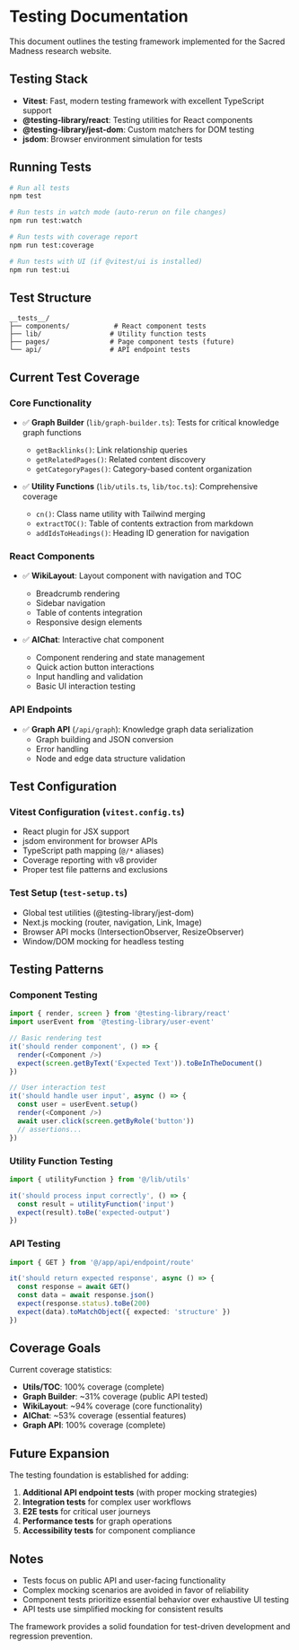 # Testing Documentation

This document outlines the testing framework implemented for the Sacred Madness research website.

## Testing Stack

- **Vitest**: Fast, modern testing framework with excellent TypeScript support
- **@testing-library/react**: Testing utilities for React components
- **@testing-library/jest-dom**: Custom matchers for DOM testing
- **jsdom**: Browser environment simulation for tests

## Running Tests

```bash
# Run all tests
npm test

# Run tests in watch mode (auto-rerun on file changes)
npm run test:watch

# Run tests with coverage report
npm run test:coverage

# Run tests with UI (if @vitest/ui is installed)
npm run test:ui
```

## Test Structure

```
__tests__/
├── components/           # React component tests
├── lib/                 # Utility function tests
├── pages/               # Page component tests (future)
└── api/                 # API endpoint tests
```

## Current Test Coverage

### Core Functionality
- ✅ **Graph Builder** (`lib/graph-builder.ts`): Tests for critical knowledge graph functions
  - `getBacklinks()`: Link relationship queries
  - `getRelatedPages()`: Related content discovery
  - `getCategoryPages()`: Category-based content organization

- ✅ **Utility Functions** (`lib/utils.ts`, `lib/toc.ts`): Comprehensive coverage
  - `cn()`: Class name utility with Tailwind merging
  - `extractTOC()`: Table of contents extraction from markdown
  - `addIdsToHeadings()`: Heading ID generation for navigation

### React Components
- ✅ **WikiLayout**: Layout component with navigation and TOC
  - Breadcrumb rendering
  - Sidebar navigation
  - Table of contents integration
  - Responsive design elements

- ✅ **AIChat**: Interactive chat component
  - Component rendering and state management
  - Quick action button interactions
  - Input handling and validation
  - Basic UI interaction testing

### API Endpoints
- ✅ **Graph API** (`/api/graph`): Knowledge graph data serialization
  - Graph building and JSON conversion
  - Error handling
  - Node and edge data structure validation

## Test Configuration

### Vitest Configuration (`vitest.config.ts`)
- React plugin for JSX support
- jsdom environment for browser APIs
- TypeScript path mapping (`@/*` aliases)
- Coverage reporting with v8 provider
- Proper test file patterns and exclusions

### Test Setup (`test-setup.ts`)
- Global test utilities (@testing-library/jest-dom)
- Next.js mocking (router, navigation, Link, Image)
- Browser API mocks (IntersectionObserver, ResizeObserver)
- Window/DOM mocking for headless testing

## Testing Patterns

### Component Testing
```typescript
import { render, screen } from '@testing-library/react'
import userEvent from '@testing-library/user-event'

// Basic rendering test
it('should render component', () => {
  render(<Component />)
  expect(screen.getByText('Expected Text')).toBeInTheDocument()
})

// User interaction test
it('should handle user input', async () => {
  const user = userEvent.setup()
  render(<Component />)
  await user.click(screen.getByRole('button'))
  // assertions...
})
```

### Utility Function Testing
```typescript
import { utilityFunction } from '@/lib/utils'

it('should process input correctly', () => {
  const result = utilityFunction('input')
  expect(result).toBe('expected-output')
})
```

### API Testing
```typescript
import { GET } from '@/app/api/endpoint/route'

it('should return expected response', async () => {
  const response = await GET()
  const data = await response.json()
  expect(response.status).toBe(200)
  expect(data).toMatchObject({ expected: 'structure' })
})
```

## Coverage Goals

Current coverage statistics:
- **Utils/TOC**: 100% coverage (complete)
- **Graph Builder**: ~31% coverage (public API tested)
- **WikiLayout**: ~94% coverage (core functionality)
- **AIChat**: ~53% coverage (essential features)
- **Graph API**: 100% coverage (complete)

## Future Expansion

The testing foundation is established for adding:

1. **Additional API endpoint tests** (with proper mocking strategies)
2. **Integration tests** for complex user workflows
3. **E2E tests** for critical user journeys
4. **Performance tests** for graph operations
5. **Accessibility tests** for component compliance

## Notes

- Tests focus on public API and user-facing functionality
- Complex mocking scenarios are avoided in favor of reliability
- Component tests prioritize essential behavior over exhaustive UI testing
- API tests use simplified mocking for consistent results

The framework provides a solid foundation for test-driven development and regression prevention.